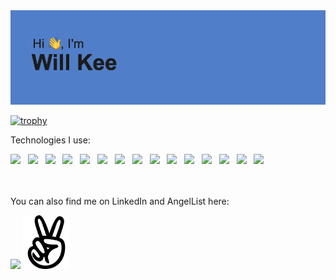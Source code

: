 <img src="./header.png" />

<div>
  
  
  [![trophy](https://github-profile-trophy.vercel.app/?username=willkee&rank=SECRET,SSS,SS,S,AAA,AA,A,BBB,BB,B)](https://github.com/willkee/github-profile-trophy)

  
</div>

Technologies I use:

<div>
  <img src="https://cdn.jsdelivr.net/gh/devicons/devicon/icons/vscode/vscode-original.svg" width="35px" />
  &nbsp;
  <img src="https://cdn.jsdelivr.net/gh/devicons/devicon/icons/javascript/javascript-plain.svg" width="35px"/>
  &nbsp;
  <img src="https://cdn.jsdelivr.net/gh/devicons/devicon/icons/nodejs/nodejs-original.svg" width="35px" />
  &nbsp;
  <img src="https://cdn.jsdelivr.net/gh/devicons/devicon/icons/react/react-original.svg" width="35px"/>
  &nbsp;
  <img src="https://cdn.jsdelivr.net/gh/devicons/devicon/icons/redux/redux-original.svg" width="35px"/>
  &nbsp;
  <img src="https://cdn.jsdelivr.net/gh/devicons/devicon/icons/express/express-original-wordmark.svg" width="35px"/>
  &nbsp;
  <img src="https://cdn.jsdelivr.net/gh/devicons/devicon/icons/postgresql/postgresql-original.svg" width="35px"/>
  &nbsp;
  <img src="https://cdn.jsdelivr.net/gh/devicons/devicon/icons/sequelize/sequelize-original.svg" width="35px"/>
  &nbsp;
  <img src="https://cdn.jsdelivr.net/gh/devicons/devicon/icons/python/python-original.svg" width="35px"/>
  &nbsp;
   <img src="https://cdn.jsdelivr.net/gh/devicons/devicon/icons/flask/flask-original.svg" width="35px"/>
  &nbsp;
  <img src="https://cdn.jsdelivr.net/gh/devicons/devicon/icons/html5/html5-plain.svg" width="35px"/>
  &nbsp;
   <img src="https://cdn.jsdelivr.net/gh/devicons/devicon/icons/css3/css3-plain.svg" width="35px"/>
  &nbsp;
  <img src="https://cdn.jsdelivr.net/gh/devicons/devicon/icons/git/git-original.svg" width="35px"/>
  &nbsp;
  <img src="https://cdn.jsdelivr.net/gh/devicons/devicon/icons/amazonwebservices/amazonwebservices-plain-wordmark.svg" width="35px"/>
  &nbsp;
  <img src="https://cdn.jsdelivr.net/gh/devicons/devicon/icons/google/google-original.svg" width="35px"/>
</div>
<br>
<br>



You can also find me on LinkedIn and AngelList here: 

[<img src="https://cdn.jsdelivr.net/gh/devicons/devicon/icons/linkedin/linkedin-original.svg" width="75px"/>](https://www.linkedin.com/in/will-kee/)
[<img src="./angellist-brands.svg" width="75px" color="white"/>](https://angel.co/u/will-kee)

